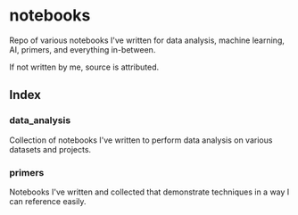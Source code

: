 # notebooks
Repo of various notebooks I've written for data analysis, machine learning, AI, primers, and everything in-between.

If not written by me, source is attributed. 

## Index

### data_analysis
Collection of notebooks I've written to perform data analysis on various datasets and projects.

### primers
Notebooks I've written and collected that demonstrate techniques in a way I can reference easily.
